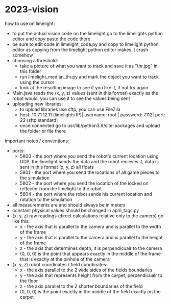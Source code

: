 # 2023-vision

how to use on limelight:
* to put the actual vision code on the limelight go to the limelights python editor and copy paste the code there
* be sure to edit code in limelight_code.py and copy to limelight python editor as copying from the limelight python editor makes it crash somehow
* choosing a threshold:
    - take a picture of what you want to track and save it as "thr.jpg" in this folder
    - run limelight_median_thr.py and mark the object you want to track using the cursor
    - look at the resulting image to see if you like it, if not try again
* Main.java reads the (x, y, z) values (sent in this format) exactly as the robot would, you can use it to see the values being sent
* uploading new libraries: 
    - to upload libraries use sftp, you can use FileZila
    - host: 10.71.12.11 (limelights IP)| username: root | password: 7112| port: 22 (sftp standard)
    - once connected go to usr/lib/python3.9/site-packages and upload the folder or file there

important notes / conventions:
* ports:
    - 5800 - the port where you send the robot's current location using UDP, the limelight sends the data and the robot recieves it, data is sent in this format (x, y, z) all floats
    - 5801 - the port where you send the locations of all game pieces to the simulation
    - 5802 - the port where you send the location of the locked on reflector from the limelight to the robot
    - 5804 - the port where the robot sends his current location and rotation to the simulation
* all measurements are and should always be in meters
* constant physical values should be changed in april_tags.py
* (x, y, z) raw readings (direct calculations relative only to the camers) go like this: 
    - x - the axis that is parallel to the camera and is parallel to the width of the frame
    - y - the axis that is parallel to the camera and is parallel to the height of the frame
    - z - the axis that determines depth, it is perpendicualr to the camera
    - (0, 0, 0) is the point that appears exactly in the middle of the frame that is exactly at the pinhole of the camera
* (x, y, z) robot coordinates / field coordinates:
    - x - the axis parallel to the 2 wide sides of the fields boundaries
    - y - the axis that represents height from the carpet, perpendicualr to the floor
    - z - the axis parallel to the 2 shorter boundaries of the field
    - (0, 0, 0) is the point exactly in the middle of the field exactly on the carpet


